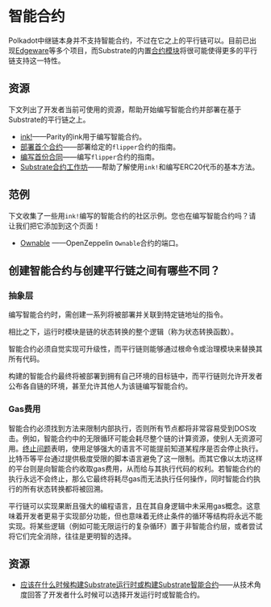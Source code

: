 # 智能合约

Polkadot中继链本身并不支持智能合约，不过在它之上的平行链可以。目前已出现[Edgeware](https://edgewa.re)等多个项目，而Substrate的内置[合约模块]((https://crates.parity.io/srml_contract/index.html))将很可能使得更多的平行链支持这一特性。

## 资源

下文列出了开发者当前可使用的资源，帮助开始编写智能合约并部署在基于Substrate的平行链之上。

- [ink!](https://github.com/paritytech/ink)——Parity的ink用于编写智能合约。
- [部署首个合约](https://github.com/paritytech/ink/wiki/Deploying-Your-First-Contract)——部署给定的`flipper`合约的指南。
- [编写首份合同](https://github.com/paritytech/ink/wiki/Writing-Your-First-Contract)——编写`flipper`合约的指南。
- [Substrate合约工作坊](https://shawntabrizi.github.io/substrate-contracts-workshop/#/)——帮助了解使用`ink!`和编写ERC20代币的基本方法。

## 范例

下文收集了一些用`ink!`编写的智能合约的社区示例。您也在编写智能合约吗？请让我们把它添加到这个页面！

- [Ownable](https://github.com/JesseAbram/foRust/) ——OpenZeppelin `Ownable`合约的端口。

 

## 创建智能合约与创建平行链之间有哪些不同？

### 抽象层

编写智能合约时，需创建一系列将被部署并关联到特定链地址的指令。

相比之下，运行时模块是链的状态转换的整个逻辑（称为状态转换函数）。

智能合约必须自觉实现可升级性，而平行链则能够通过根命令或治理模块来替换其所有代码。

构建的智能合约最终将被部署到拥有自己环境的目标链中，而平行链则允许开发者公布各自链的环境，甚至允许其他人为该链编写智能合约。

### Gas费用

智能合约必须找到方法来限制内部执行，否则所有节点都将非常容易受到DOS攻击。例如，智能合约中的无限循环可能会耗尽整个链的计算资源，使别人无资源可用。[终止问题](https://en.wikipedia.org/wiki/Halting_problem)表明，使用足够强大的语言不可能提前知道某程序是否会停止执行。比特币等平台通过提供极度受限的脚本语言避免了这一限制。而其它像以太坊这样的平台则是向智能合约收取gas费用，从而给与其执行代码的权利。若智能合约的执行永远不会终止，那么它最终将耗尽gas而无法执行任何操作，同时智能合约执行的所有状态转换都将被回溯。

平行链可以实现果断且强大的编程语言，且在其自身逻辑中未采用gas概念。这意味着开发者更易于实现部分功能，但也意味着无终止条件的循环等结构将永远不能实现。将某些逻辑（例如可能无限运行的复杂循环）置于非智能合约层，或者尝试将它们完全消除，往往是更明智的选择。

## 资源

- [应该在什么时候构建Substrate运行时或构建Substrate智能合约](https://stackoverflow.com/a/56041305)——从技术角度回答了开发者什么时候可以选择开发运行时或智能合约。

 